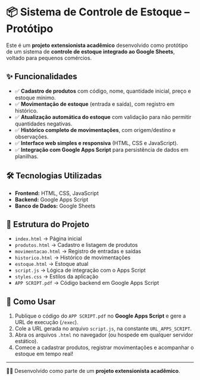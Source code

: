# 📦 Sistema de Controle de Estoque – Protótipo  

Este é um **projeto extensionista acadêmico** desenvolvido como protótipo de um sistema de **controle de estoque integrado ao Google Sheets**, voltado para pequenos comércios.  

## ✨ Funcionalidades  

- ✅ **Cadastro de produtos** com código, nome, quantidade inicial, preço e estoque mínimo.  
- ✅ **Movimentação de estoque** (entrada e saída), com registro em histórico.  
- ✅ **Atualização automática do estoque** com validação para não permitir quantidades negativas.  
- ✅ **Histórico completo de movimentações**, com origem/destino e observações.  
- ✅ **Interface web simples e responsiva** (HTML, CSS e JavaScript).  
- ✅ **Integração com Google Apps Script** para persistência de dados em planilhas.  

## 🛠️ Tecnologias Utilizadas  

- **Frontend:** HTML, CSS, JavaScript  
- **Backend:** Google Apps Script  
- **Banco de Dados:** Google Sheets  

## 📂 Estrutura do Projeto  

- `index.html` → Página inicial  
- `produtos.html` → Cadastro e listagem de produtos  
- `movimentacao.html` → Registro de entradas e saídas  
- `historico.html` → Histórico de movimentações  
- `estoque.html` → Estoque atual  
- `script.js` → Lógica de integração com o Apps Script  
- `styles.css` → Estilos da aplicação  
- `APP SCRIPT.pdf` → Código backend em Google Apps Script  

## 🚀 Como Usar  

1. Publique o código do `APP SCRIPT.pdf` no **Google Apps Script** e gere a URL de execução (`/exec`).  
2. Cole a URL gerada no arquivo `script.js`, na constante `URL_APPS_SCRIPT`.  
3. Abra os arquivos `.html` no navegador (ou hospede em qualquer servidor estático).  
4. Comece a cadastrar produtos, registrar movimentações e acompanhar o estoque em tempo real!  

---

👨‍💻 Desenvolvido como parte de um **projeto extensionista acadêmico**.  
